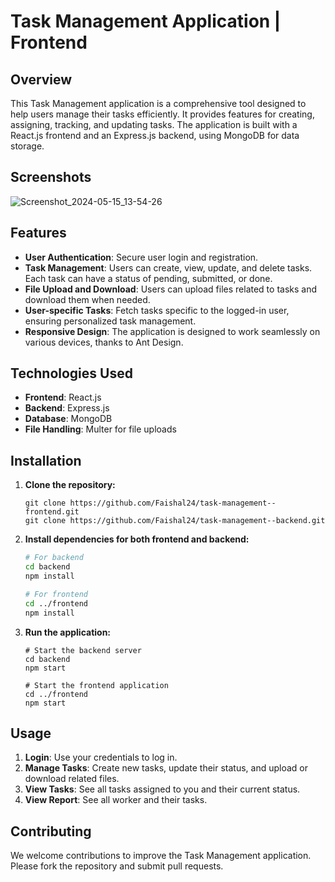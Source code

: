 # Task Management Application | Frontend

## Overview

This Task Management application is a comprehensive tool designed to help users manage their tasks efficiently. It provides features for creating, assigning, tracking, and updating tasks. The application is built with a React.js frontend and an Express.js backend, using MongoDB for data storage.

## Screenshots
![Screenshot_2024-05-15_13-54-26](https://github.com/Faishal24/task-management--frontend/assets/32897697/4750f835-b92b-4daf-8625-9bdba47af44a)


## Features

- **User Authentication**: Secure user login and registration.
- **Task Management**: Users can create, view, update, and delete tasks. Each task can have a status of pending, submitted, or done.
- **File Upload and Download**: Users can upload files related to tasks and download them when needed.
- **User-specific Tasks**: Fetch tasks specific to the logged-in user, ensuring personalized task management.
- **Responsive Design**: The application is designed to work seamlessly on various devices, thanks to Ant Design.

## Technologies Used

- **Frontend**: React.js
- **Backend**: Express.js
- **Database**: MongoDB
- **File Handling**: Multer for file uploads

## Installation

1. **Clone the repository:**
    ```
    git clone https://github.com/Faishal24/task-management--frontend.git
    git clone https://github.com/Faishal24/task-management--backend.git
    ```

2. **Install dependencies for both frontend and backend:**
    ```bash
    # For backend
    cd backend
    npm install

    # For frontend
    cd ../frontend
    npm install
    ```
    
3. **Run the application:**
    ```
    # Start the backend server
    cd backend
    npm start

    # Start the frontend application
    cd ../frontend
    npm start
    ```

## Usage

1. **Login**: Use your credentials to log in.
2. **Manage Tasks**: Create new tasks, update their status, and upload or download related files.
3. **View Tasks**: See all tasks assigned to you and their current status.
4. **View Report**: See all worker and their tasks.

## Contributing

We welcome contributions to improve the Task Management application. Please fork the repository and submit pull requests.
